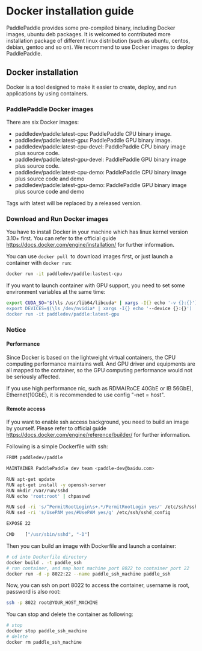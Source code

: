 Docker installation guide
====================
PaddlePaddle provides some pre-compiled binary, including Docker images, ubuntu deb packages. It is welcomed to contributed more installation package of different linux distribution (such as ubuntu, centos, debian, gentoo and so on). We recommend to use Docker images to deploy PaddlePaddle.
## Docker installation

Docker is a tool designed to make it easier to create, deploy, and run applications by using containers.

### PaddlePaddle Docker images
There are six Docker images:

- paddledev/paddle:latest-cpu: PaddlePaddle CPU binary image.
- paddledev/paddle:latest-gpu: PaddlePaddle GPU binary image.
- paddledev/paddle:latest-cpu-devel: PaddlePaddle CPU binary image plus source code.
- paddledev/paddle:latest-gpu-devel: PaddlePaddle GPU binary image plus source code.
- paddledev/paddle:latest-cpu-demo: PaddlePaddle CPU binary image plus source code and demo
- paddledev/paddle:latest-gpu-demo: PaddlePaddle GPU binary image plus source code and demo

Tags with latest will be replaced by a released version.

### Download and Run Docker images

You have to install Docker in your machine which has linux kernel version 3.10+ first. You can refer to the official guide https://docs.docker.com/engine/installation/ for further information.

You can use ```docker pull ```to download images first, or just launch a container with ```docker run```:
```bash
docker run -it paddledev/paddle:lastest-cpu
```

If you want to launch container with GPU support, you need to set some environment variables at the same time:

```bash
export CUDA_SO="$(\ls /usr/lib64/libcuda* | xargs -I{} echo '-v {}:{}') $(\ls /usr/lib64/libnvidia* | xargs -I{} echo '-v {}:{}"
export DEVICES=$(\ls /dev/nvidia* | xargs -I{} echo '--device {}:{}')
docker run -it paddledev/paddle:latest-gpu
```

### Notice

#### Performance

Since Docker is based on the lightweight virtual containers, the CPU computing performance maintains well. And GPU driver and equipments are all mapped to the container, so the GPU computing performance would not be seriously affected.

If you use high performance nic, such as RDMA(RoCE 40GbE or IB 56GbE), Ethernet(10GbE), it is recommended to use config "-net = host".




#### Remote access
If you want to enable ssh access background, you need to build an image by yourself. Please refer to official guide https://docs.docker.com/engine/reference/builder/ for further information.

Following is a simple Dockerfile with ssh:
```bash
FROM paddledev/paddle

MAINTAINER PaddlePaddle dev team <paddle-dev@baidu.com>

RUN apt-get update
RUN apt-get install -y openssh-server
RUN mkdir /var/run/sshd
RUN echo 'root:root' | chpasswd

RUN sed -ri 's/^PermitRootLogin\s+.*/PermitRootLogin yes/' /etc/ssh/sshd_config
RUN sed -ri 's/UsePAM yes/#UsePAM yes/g' /etc/ssh/sshd_config

EXPOSE 22

CMD    ["/usr/sbin/sshd", "-D"]
```

Then you can build an image with Dockerfile and launch a container:

```bash
# cd into Dockerfile directory
docker build . -t paddle_ssh
# run container, and map host machine port 8022 to container port 22
docker run -d -p 8022:22 --name paddle_ssh_machine paddle_ssh
```
Now, you can ssh on port 8022 to access the container, username is root, password is also root:

```bash
ssh -p 8022 root@YOUR_HOST_MACHINE
```


You can stop and delete the container as following:
```bash
# stop
docker stop paddle_ssh_machine
# delete
docker rm paddle_ssh_machine
```
